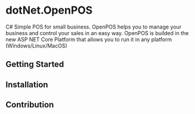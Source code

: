 # dotNet.OpenPOS

C# Simple POS for small business. OpenPOS helps you to manage your business and control your sales in an easy way. 
OpenPOS is builded in the new ASP NET Core Platform that allows you to run it in any platform (Windows/Linux/MacOS)

## Getting Started

## Installation

## Contribution
